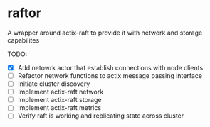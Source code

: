 # raftor

A wrapper around actix-raft to provide it with network and storage capabilites

TODO:

- [X] Add netowrk actor that establish connections with node clients
- [ ] Refactor network functions to actix message passing interface
- [ ] Initiate cluster discovery
- [ ] Implement actix-raft network
- [ ] Implement actix-raft storage
- [ ] Implement actix-raft metrics
- [ ] Verify raft is working and replicating state across cluster
